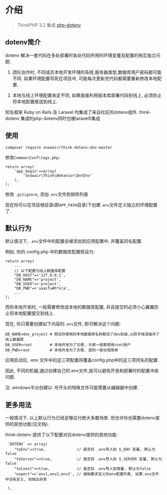 介绍
========

> ThinkPHP 3.2 集成 [php-dotenv](https://github.com/josegonzalez/php-dotenv)

dotenv简介
---------

dotenv 解决一套代码在多处部署时各处代码所用的环境变量及配置的相互独立问题:

1. 团队协作时, 不同成员本地开发环境的系统,服务器类型,数据库用户密码都可能不同. 如果环境配置写死在项目中, 可能每次更新完代码都需要重新修改本地配置.

2. 本地与线上环境配置肯定不同, 如果直接利用版本库部署代码到线上, 必须防止将本地配置推送到线上.

知名框架 Ruby on Rails 及 Laravel 均集成了来自社区的dotenv组件. think-dotenv 集成的php-dotenv同时也被laravel5集成


使用
--------

```
composer require snowair/think-dotenv:dev-master
```

修改`Common\Conf\tags.php`:

```
return array(
    'app_begin'=>array(
        'Snowair\Think\Behavior\DotEnv'
    ),
);
```

修改 `.gitignore`, 添加`.env`文件到排除列表

现在你可以在项目根目录(即`APP_PATH`目录)下创建`.env`文件定义独立的环境配置了.

默认行为
------

默认情况下, `.env`文件中的配置会被添加到应用配置中, 并覆盖同名配置.

例如, 你的 config.php 中的数据库配置假设为:

```
return array(
    ...
    // 以下配置为线上数据库配置
    "DB_HOST"=>'127.0.0.1',
    "DB_NAME"=>'project',
    "DB_USER"=>'project',
    "DB_PWD"=>'uaasfu#h*x(a',
    ...
);
```

而你本地开发时, 一般需要修改成本地的数据库配置, 并且提交时必须小心翼翼防止将本地配置提交到线上.

现在, 你只需要创建如下内容的`.env`文件, 即可解决这个问题:

```
DB_NAME=dev_project # 假设你使用的本地数据库名称都加了dev前缀,以防手贱误操作了线上数据库
DB_USER=root        # 本地开发为了方便, 大家一般都使用root用户
DB_PWD=root         # 本地开发为了方便, 密码一般也很简单
```

应用启动后, .env 文件中的这三项配置将覆盖config.php中的这三项同名的配置. 

因此, 不同的机器,通过创建自己的.env文件,就可以避免开发和部署时的配置冲突问题.

注: windows平台创建以`.`号开头的特殊文件可能需要从编辑器中创建.

更多用法
--------

一般情况下, 以上默认行为已经足够应付绝大多数场景. 但也许你也需要dotenv提供的其他功能(见文档).

think-dotenv 提供了以下配置对应dotenv提供的其他功能:

```
 `DOTENV` => array(
    "toEnv"=>true,              // 是否将 .env导入到 $_ENV 变量, 默认为false
    "toServer"=>true,           // 是否将 .env导入到 $_SERVER 变量, 默认为false
    "toConst"=>true,            // 是否将 .env导入到常量, 默认为false
    "expect"=>'env1,env2,env3', // 强制要求定义的env配置列表, 如果.env文件中没有定义, 则抛出异常
 
 ),
```

